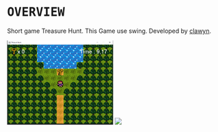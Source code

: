 # <samp>OVERVIEW</samp>

Short game Treasure Hunt. This Game use swing.
Developed by [clawyn](https://github.com/clawyn).

<img src="assets/TreasureHuntKey.PNG" width="49.25%"/> <img src="assetsTreasureHuntChest.PNG" width="49.25%"/>
